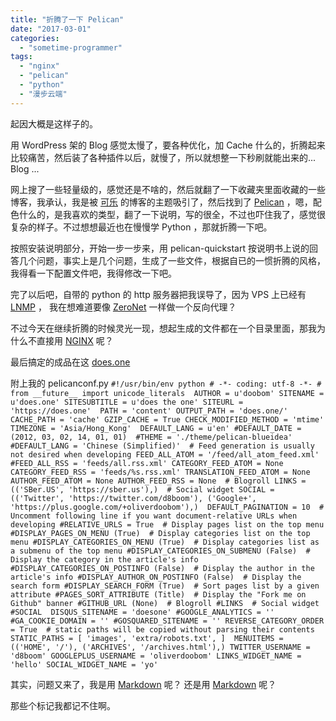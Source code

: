 ```yaml
---
title: "折腾了一下 Pelican"
date: "2017-03-01"
categories: 
  - "sometime-programmer"
tags: 
  - "nginx"
  - "pelican"
  - "python"
  - "漫步云端"
---
```


起因大概是这样子的。

用 WordPress 架的 Blog 感觉太慢了，要各种优化，加 Cache 什么的，折腾起来比较痛苦，然后装了各种插件以后，就慢了，所以就想整一下秒刷就能出来的... Blog ...

网上搜了一些轻量级的，感觉还是不啥的，然后就翻了一下收藏夹里面收藏的一些博客，我承认，我是被 [可乐](http://blog.michiru.me/) 的博客的主题吸引了，然后找到了 [Pelican](https://blog.getpelican.com/) ，嗯，配色什么的，是我喜欢的类型，翻了一下说明，写的很全，不过也吓住我了，感觉很复杂的样子。不过想想最近也在慢慢学 Python ，那就折腾一下吧。

按照安装说明部分，开始一步一步来，用 pelican-quickstart 按说明书上说的回答几个问题，事实上是几个问题，生成了一些文件，根据自已的一惯折腾的风格，我得看一下配置文件吧，我得修改一下吧。

完了以后吧，自带的 python 的 http 服务器把我误导了，因为 VPS 上已经有 [LNMP](https://lnmp.org/) ， 我在想难道要像 [ZeroNet](http://127.0.0.1:43110/) 一样做一个反向代理？

不过今天在继续折腾的时候灵光一现，想起生成的文件都在一个目录里面，那我为什么不直接用 [NGINX](http://nginx.org/) 呢？

最后搞定的成品在这 [does.one](https://does.one)

附上我的 pelicanconf.py `#!/usr/bin/env python # -*- coding: utf-8 -*- # from __future__ import unicode_literals  AUTHOR = u'doobom' SITENAME = u'does.one' SITESUBTITLE = u'does the one' SITEURL = 'https://does.one'  PATH = 'content' OUTPUT_PATH = 'does.one/' CACHE_PATH = 'cache' GZIP_CACHE = True CHECK_MODIFIED_METHOD = 'mtime'  TIMEZONE = 'Asia/Hong_Kong'  DEFAULT_LANG = u'en' #DEFAULT_DATE = (2012, 03, 02, 14, 01, 01)  #THEME = './theme/pelican-blueidea'  #DEFAULT_LANG = 'Chinese (Simplified)'  # Feed generation is usually not desired when developing FEED_ALL_ATOM = '/feed/all_atom_feed.xml' #FEED_ALL_RSS = 'feeds/all.rss.xml' CATEGORY_FEED_ATOM = None CATEGORY_FEED_RSS = 'feeds/%s.rss.xml' TRANSLATION_FEED_ATOM = None AUTHOR_FEED_ATOM = None AUTHOR_FEED_RSS = None  # Blogroll LINKS = (('SBer.US', 'https://sber.us'),)  # Social widget SOCIAL = (('Twitter', 'https://twitter.com/d8boom'), ('Google+', 'https://plus.google.com/+oliverdoobom'),)  DEFAULT_PAGINATION = 10  # Uncomment following line if you want document-relative URLs when developing #RELATIVE_URLS = True  # Display pages list on the top menu #DISPLAY_PAGES_ON_MENU (True)  # Display categories list on the top menu #DISPLAY_CATEGORIES_ON_MENU (True)  # Display categories list as a submenu of the top menu #DISPLAY_CATEGORIES_ON_SUBMENU (False)  # Display the category in the article's info #DISPLAY_CATEGORIES_ON_POSTINFO (False)  # Display the author in the article's info #DISPLAY_AUTHOR_ON_POSTINFO (False)  # Display the search form #DISPLAY_SEARCH_FORM (True)  # Sort pages list by a given attribute #PAGES_SORT_ATTRIBUTE (Title)  # Display the "Fork me on Github" banner #GITHUB_URL (None)  # Blogroll #LINKS  # Social widget #SOCIAL  DISQUS_SITENAME = 'doesone' #GOOGLE_ANALYTICS = '' #GA_COOKIE_DOMAIN = '' #GOSQUARED_SITENAME = '' REVERSE_CATEGORY_ORDER = True  # static paths will be copied without parsing their contents STATIC_PATHS = [ 'images', 'extra/robots.txt', ]  MENUITEMS = (('HOME', '/'), ('ARCHIVES', '/archives.html'),) TWITTER_USERNAME = 'd8boom' GOOGLEPLUS_USERNAME = 'oliverdoobom' LINKS_WIDGET_NAME = 'hello' SOCIAL_WIDGET_NAME = 'yo'`

其实，问题又来了，我是用 [Markdown](https://daringfireball.net/projects/markdown/) 呢？ 还是用 [Markdown](https://daringfireball.net/projects/markdown/) 呢？

那些个标记我都记不住啊。
